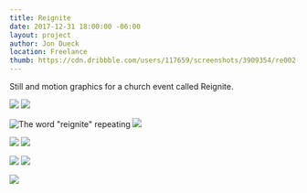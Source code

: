 ```yaml
---
title: Reignite
date: 2017-12-31 18:00:00 -06:00
layout: project
author: Jon Dueck
location: Freelance
thumb: https://cdn.dribbble.com/users/117659/screenshots/3909354/re002-dribbble.png
---
```


Still and motion graphics for a church event called Reignite.

![](https://cdn.dribbble.com/users/117659/screenshots/4303262/re004.png#half)
![](https://cdn.dribbble.com/users/117659/screenshots/3909354/re002-dribbble.png#half)

![The word "reignite" repeating](/uploads/reignite_001-13.jpg)
![](/uploads/reignite_001-17.jpg)

![](/uploads/reignite_001-15.jpg)
![](/uploads/reignite_001-26.jpg)

![](/uploads/reignite_002-28.jpg#half)
![](/uploads/reignite_002-32.jpg#half)

![](/uploads/reignite_twitter-cover.jpg)

<!-- ![](https://cdn.dribbble.com/users/117659/screenshots/4646158/untitled_000-01.png#half) -->
